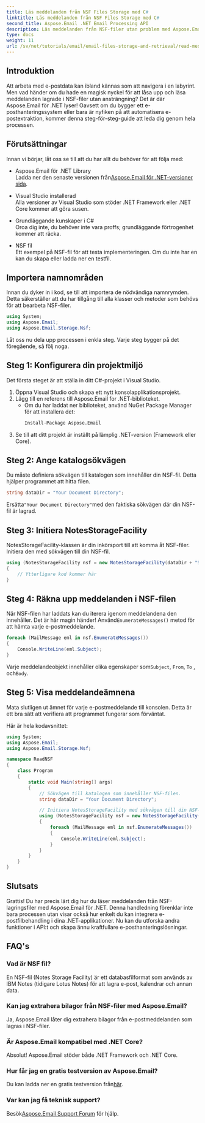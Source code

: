 ```yaml
---
title: Läs meddelanden från NSF Files Storage med C#
linktitle: Läs meddelanden från NSF Files Storage med C#
second_title: Aspose.Email .NET Email Processing API
description: Läs meddelanden från NSF-filer utan problem med Aspose.Email för .NET. Denna steg-för-steg handledning förenklar extrahering av e-postdata med praktiska C#-exempel.
type: docs
weight: 11
url: /sv/net/tutorials/email/email-files-storage-and-retrieval/read-messages-from-nsf-files-storage/
---
```

## Introduktion

Att arbeta med e-postdata kan ibland kännas som att navigera i en labyrint. Men vad händer om du hade en magisk nyckel för att låsa upp och läsa meddelanden lagrade i NSF-filer utan ansträngning? Det är där Aspose.Email för .NET lyser! Oavsett om du bygger ett e-posthanteringssystem eller bara är nyfiken på att automatisera e-postextraktion, kommer denna steg-för-steg-guide att leda dig genom hela processen.

## Förutsättningar

Innan vi börjar, låt oss se till att du har allt du behöver för att följa med:

- Aspose.Email för .NET Library  
   Ladda ner den senaste versionen från[Aspose.Email för .NET-versioner sida](https://releases.aspose.com/email/net/).

- Visual Studio installerad  
  Alla versioner av Visual Studio som stöder .NET Framework eller .NET Core kommer att göra susen.

- Grundläggande kunskaper i C#  
  Oroa dig inte, du behöver inte vara proffs; grundläggande förtrogenhet kommer att räcka.

- NSF fil  
  Ett exempel på NSF-fil för att testa implementeringen. Om du inte har en kan du skapa eller ladda ner en testfil.

## Importera namnområden

Innan du dyker in i kod, se till att importera de nödvändiga namnrymden. Detta säkerställer att du har tillgång till alla klasser och metoder som behövs för att bearbeta NSF-filer.

```csharp
using System;
using Aspose.Email;
using Aspose.Email.Storage.Nsf;
```

Låt oss nu dela upp processen i enkla steg. Varje steg bygger på det föregående, så följ noga.

## Steg 1: Konfigurera din projektmiljö

Det första steget är att ställa in ditt C#-projekt i Visual Studio.

1. Öppna Visual Studio och skapa ett nytt konsolapplikationsprojekt.
2. Lägg till en referens till Aspose.Email for .NET-biblioteket.
   - Om du har laddat ner biblioteket, använd NuGet Package Manager för att installera det:
     ```bash
     Install-Package Aspose.Email
     ```
3. Se till att ditt projekt är inställt på lämplig .NET-version (Framework eller Core).

## Steg 2: Ange katalogsökvägen

Du måste definiera sökvägen till katalogen som innehåller din NSF-fil. Detta hjälper programmet att hitta filen.

```csharp
string dataDir = "Your Document Directory";
```

 Ersätta`"Your Document Directory"`med den faktiska sökvägen där din NSF-fil är lagrad.

## Steg 3: Initiera NotesStorageFacility

NotesStorageFacility-klassen är din inkörsport till att komma åt NSF-filer. Initiera den med sökvägen till din NSF-fil.

```csharp
using (NotesStorageFacility nsf = new NotesStorageFacility(dataDir + "SampleNSF.nsf"))
{
    // Ytterligare kod kommer här
}
```

## Steg 4: Räkna upp meddelanden i NSF-filen

 När NSF-filen har laddats kan du iterera igenom meddelandena den innehåller. Det är här magin händer! Använd`EnumerateMessages()` metod för att hämta varje e-postmeddelande.

```csharp
foreach (MailMessage eml in nsf.EnumerateMessages())
{
    Console.WriteLine(eml.Subject);
}
```

 Varje meddelandeobjekt innehåller olika egenskaper som`Subject`, `From`, `To` , och`Body`.

## Steg 5: Visa meddelandeämnena

Mata slutligen ut ämnet för varje e-postmeddelande till konsolen. Detta är ett bra sätt att verifiera att programmet fungerar som förväntat.

Här är hela kodavsnittet:

```csharp
using System;
using Aspose.Email;
using Aspose.Email.Storage.Nsf;

namespace ReadNSF
{
    class Program
    {
        static void Main(string[] args)
        {
            // Sökvägen till katalogen som innehåller NSF-filen.
            string dataDir = "Your Document Directory";

            // Initiera NotesStorageFacility med sökvägen till din NSF-fil.
            using (NotesStorageFacility nsf = new NotesStorageFacility(dataDir + "SampleNSF.nsf"))
            {
                foreach (MailMessage eml in nsf.EnumerateMessages())
                {
                    Console.WriteLine(eml.Subject);
                }
            }
        }
    }
}
```

## Slutsats

Grattis! Du har precis lärt dig hur du läser meddelanden från NSF-lagringsfiler med Aspose.Email för .NET. Denna handledning förenklar inte bara processen utan visar också hur enkelt du kan integrera e-postfilbehandling i dina .NET-applikationer. Nu kan du utforska andra funktioner i API:t och skapa ännu kraftfullare e-posthanteringslösningar.

## FAQ's

### Vad är NSF fil?  
En NSF-fil (Notes Storage Facility) är ett databasfilformat som används av IBM Notes (tidigare Lotus Notes) för att lagra e-post, kalendrar och annan data.

### Kan jag extrahera bilagor från NSF-filer med Aspose.Email?  
Ja, Aspose.Email låter dig extrahera bilagor från e-postmeddelanden som lagras i NSF-filer.

### Är Aspose.Email kompatibel med .NET Core?  
Absolut! Aspose.Email stöder både .NET Framework och .NET Core.

### Hur får jag en gratis testversion av Aspose.Email?  
 Du kan ladda ner en gratis testversion från[här](https://releases.aspose.com/).

### Var kan jag få teknisk support?  
 Besök[Aspose.Email Support Forum](https://forum.aspose.com/c/email/12/) för hjälp.